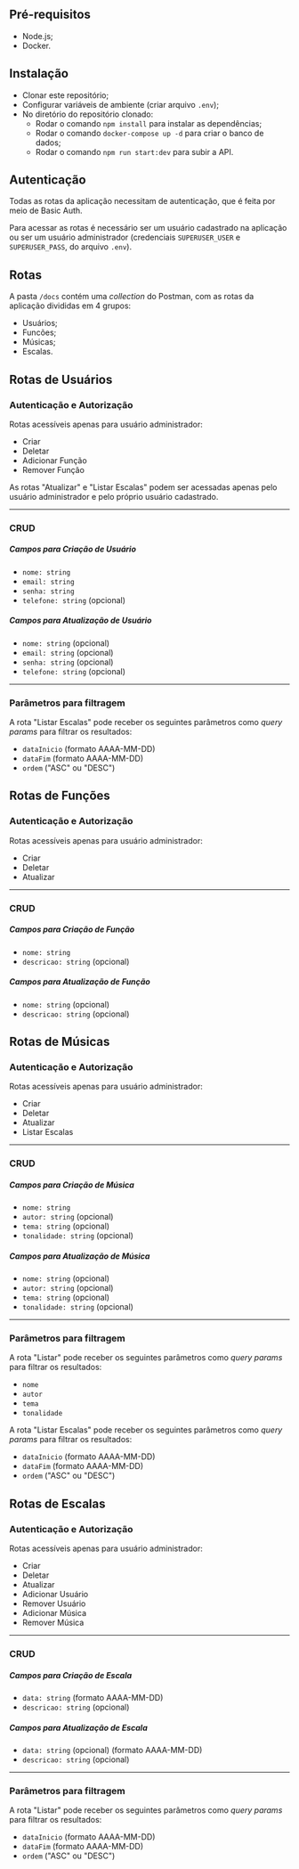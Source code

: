 ## Pré-requisitos

- Node.js;
- Docker.

## Instalação

- Clonar este repositório;
- Configurar variáveis de ambiente (criar arquivo `.env`);
- No diretório do repositório clonado:
  - Rodar o comando `npm install` para instalar as dependências;
  - Rodar o comando `docker-compose up -d` para criar o banco de dados;
  - Rodar o comando `npm run start:dev` para subir a API.

## Autenticação

Todas as rotas da aplicação necessitam de autenticação, que é feita por meio de Basic Auth.

Para acessar as rotas é necessário ser um usuário cadastrado na aplicação ou ser um usuário administrador (credenciais `SUPERUSER_USER` e `SUPERUSER_PASS`, do arquivo `.env`).

## Rotas

A pasta `/docs` contém uma _collection_ do Postman, com as rotas da aplicação divididas em 4 grupos:

- Usuários;
- Funcões;
- Músicas;
- Escalas.

## Rotas de Usuários

### Autenticação e Autorização

Rotas acessíveis apenas para usuário administrador:

- Criar
- Deletar
- Adicionar Função
- Remover Função

As rotas "Atualizar" e "Listar Escalas" podem ser acessadas apenas pelo usuário administrador e pelo próprio usuário cadastrado.

---

### CRUD

##### Campos para Criação de Usuário

- `nome: string`
- `email: string`
- `senha: string`
- `telefone: string` (opcional)

##### Campos para Atualização de Usuário

- `nome: string` (opcional)
- `email: string` (opcional)
- `senha: string` (opcional)
- `telefone: string` (opcional)

---

### Parâmetros para filtragem

A rota "Listar Escalas" pode receber os seguintes parâmetros como _query params_ para filtrar os resultados:

- `dataInicio` (formato AAAA-MM-DD)
- `dataFim` (formato AAAA-MM-DD)
- `ordem` ("ASC" ou "DESC")

## Rotas de Funções

### Autenticação e Autorização

Rotas acessíveis apenas para usuário administrador:

- Criar
- Deletar
- Atualizar

---

### CRUD

##### Campos para Criação de Função

- `nome: string`
- `descricao: string` (opcional)

##### Campos para Atualização de Função

- `nome: string` (opcional)
- `descricao: string` (opcional)

## Rotas de Músicas

### Autenticação e Autorização

Rotas acessíveis apenas para usuário administrador:

- Criar
- Deletar
- Atualizar
- Listar Escalas

---

### CRUD

##### Campos para Criação de Música

- `nome: string`
- `autor: string` (opcional)
- `tema: string` (opcional)
- `tonalidade: string` (opcional)

##### Campos para Atualização de Música

- `nome: string` (opcional)
- `autor: string` (opcional)
- `tema: string` (opcional)
- `tonalidade: string` (opcional)

---

### Parâmetros para filtragem

A rota "Listar" pode receber os seguintes parâmetros como _query params_ para filtrar os resultados:

- `nome`
- `autor`
- `tema`
- `tonalidade`

A rota "Listar Escalas" pode receber os seguintes parâmetros como _query params_ para filtrar os resultados:

- `dataInicio` (formato AAAA-MM-DD)
- `dataFim` (formato AAAA-MM-DD)
- `ordem` ("ASC" ou "DESC")

## Rotas de Escalas

### Autenticação e Autorização

Rotas acessíveis apenas para usuário administrador:

- Criar
- Deletar
- Atualizar
- Adicionar Usuário
- Remover Usuário
- Adicionar Música
- Remover Música

---

### CRUD

##### Campos para Criação de Escala

- `data: string` (formato AAAA-MM-DD)
- `descricao: string` (opcional)

##### Campos para Atualização de Escala

- `data: string` (opcional) (formato AAAA-MM-DD)
- `descricao: string` (opcional)

---

### Parâmetros para filtragem

A rota "Listar" pode receber os seguintes parâmetros como _query params_ para filtrar os resultados:

- `dataInicio` (formato AAAA-MM-DD)
- `dataFim` (formato AAAA-MM-DD)
- `ordem` ("ASC" ou "DESC")
